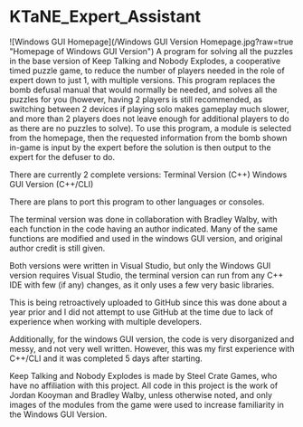 # KTaNE_Expert_Assistant
![Windows GUI Homepage](/Windows GUI Version Homepage.jpg?raw=true "Homepage of Windows GUI Version")
A program for solving all the puzzles in the base version of Keep Talking and Nobody Explodes, a cooperative timed puzzle game, to reduce the number of players needed in the role of expert down to just 1, with multiple versions.
This program replaces the bomb defusal manual that would normally be needed, and solves all the puzzles for you (however, having 2 players is still recommended, as switching between 2 devices if playing solo makes gameplay much slower, and more than 2 players does not leave enough for additional players to do as there are no puzzles to solve).
To use this program, a module is selected from the homepage, then the requested information from the bomb shown in-game is input by the expert before the solution is then output to the expert for the defuser to do.

There are currently 2 complete versions:
	Terminal Version (C++)
	Windows GUI Version (C++/CLI)
	
There are plans to port this program to other languages or consoles.

The terminal version was done in collaboration with Bradley Walby, with each function in the code having an author indicated. Many of the same functions are modified and used in the windows GUI version, and original author credit is still given.

Both versions were written in Visual Studio, but only the Windows GUI version requires Visual Studio, the terminal version can run from any C++ IDE with few (if any) changes, as it only uses a few very basic libraries.

This is being retroactively uploaded to GitHub since this was done about a year prior and I did not attempt to use GitHub at the time due to lack of experience when working with multiple developers.

Additionally, for the windows GUI version, the code is very disorganized and messy, and not very well written. However, this was my first experience with C++/CLI and it was completed 5 days after starting.

Keep Talking and Nobody Explodes is made by Steel Crate Games, who have no affiliation with this project. All code in this project is the work of Jordan Kooyman and Bradley Walby, unless otherwise noted, and only images of the modules from the game were used to increase familiarity in the Windows GUI Version.
